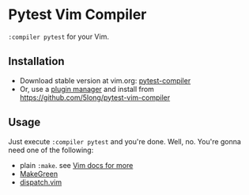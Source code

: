 # Pytest Vim Compiler

`:compiler pytest` for your Vim.

## Installation

* Download stable version at vim.org: [pytest-compiler]
* Or, use a [plugin manager] and install from
  <https://github.com/5long/pytest-vim-compiler>

## Usage

Just execute `:compiler pytest` and you're done.
Well, no. You're gonna need one of the following:

* plain `:make`. see [Vim docs for more][doc make]
* [MakeGreen](https://github.com/reinh/vim-makegreen)
* [dispatch.vim](https://github.com/tpope/vim-dispatch)

[pytest-compiler]: http://www.vim.org/scripts/script.php?script_id=4508
[plugin manager]: http://vim-scripts.org/vim/tools.html
[doc make]: http://vimdoc.sourceforge.net/htmldoc/usr_30.html#30.1
